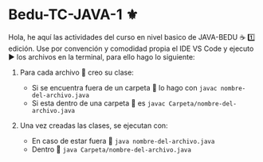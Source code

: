 # Bedu-TC-JAVA-1 ⚜️

Hola, he aquí las actividades del curso en nivel basico de JAVA-BEDU ☕ :one: edición. Use por convención y comodidad propia el IDE VS Code y ejecuto ▶️ los archivos en la terminal, para ello hago lo siguiente: 

1. Para cada archivo 📄 creo su clase:  
    - Si se encuentra fuera de un carpeta 📂 lo hago con ```javac nombre-del-archivo.java``` 
    - Si esta dentro de una carpeta 📂 es ```javac Carpeta/nombre-del-archivo.java```
    
2. Una vez creadas las clases, se ejecutan con: 
    - En caso de estar fuera 📂 ```java nombre-del-archivo.java```
    - Dentro 📂 ```java Carpeta/nombre-del-archivo.java``` 
